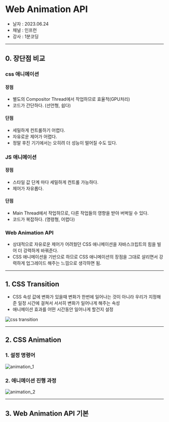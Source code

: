 # Web Animation API
- 날자 : 2023.06.24
- 채널 : 인프런
- 강사 : 1분코딩

---
## 0. 장단점 비교
### css 애니메이션
#### 장점
- 별도의 Compositor Thread에서 작업하므로 효율적(GPU처리)
- 코드가 간단하다. (선언형, 쉽다)
  
#### 단점
- 세밀하게 컨트롤하기 어렵다.
- 자유로운 제어가 어렵다.
- 정말 후진 기기에서는 오히려 더 성능이 떨어질 수도 있다.

### JS 애니메이션
#### 장점
- 스타일 값 단계 마다 세밀하게 컨트롤 가능하다.
- 제어가 자유롭다.

#### 단점
- Main Thread에서 작업하므로, 다른 작업들의 영향을 받아 버벅일 수 있다.
- 코드가 복잡하다. (명령형, 어렵다)

### Web Animation API
- 상대적으로 자유로운 제어가 어려웠던 CSS 애니메이션을 자바스크립트의 힘을 빌어 더 강력하게 바꿔준다.
- CSS 애니메이션을 기반으로 하므로 CSS 애니메이션의 장점을 그대로 살리면서 강력하게 업그레이드 해주는 느낌으로 생각하면 됨.

---
## 1. CSS Transition
- CSS 속성 값에 변화가 있을때 변화가 한번에 일어나는 것이 아니라 우리가 지정해준 일정 시간에 걸쳐서 서서히 변화가 일어나게 해주는 속성
- 애니메이션 효과를 어떤 시간동안 일어나게 할건지 설정

![css transition](/image/css_transition_01.png)

---
## 2. CSS Animation
### 1. 설정 명령어
![animation_1](/image/css_animation_1.png)

### 2. 애니메이션 진행 과정
![animation_2](/image/css_animation_2.png)

---
## 3. Web Animation API 기본

